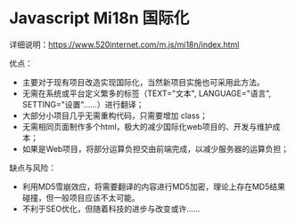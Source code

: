 # Javascript Mi18n 国际化

详细说明：https://www.520internet.com/m.js/mi18n/index.html

优点：
- 主要对于现有项目改造实现国际化，当然新项目实施也可采用此方法。
- 无需在系统或平台定义繁多的标签（TEXT="文本", LANGUAGE="语言", SETTING="设置"......）进行翻译；
- 大部分小项目几乎无需重构代码，只需要增加 class；
- 无需相同页面制作多个html，极大的减少国际化web项目的、开发与维护成本；
- 如果是Web项目，将部分运算负担交由前端完成，以减少服务器的运算负担；

缺点与风险：
- 利用MD5雪崩效应，将需要翻译的内容进行MD5加密，理论上存在MD5结果碰撞，但一般项目应该不太可能。
- 不利于SEO优化，但随着科技的进步与改变或许......
